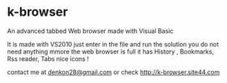 k-browser
=========

An advanced tabbed Web browser made with Visual Basic 

It is made with VS2010 just enter in the file and run the solution
you do not need anything mmore
the web browser is full it has History , Bookmarks, Rss reader, Tabs nice icons !

contact me at denkon28@gmail.com or check http://k-browser.site44.com
